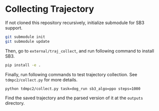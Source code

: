 # Collecting Trajectory

If not cloned this repository recursively, initialize submodule for SB3 support.

```bash
git submodule init
git submodule update
```

Then, go to `external/traj_collect`, and run following command to install SB3.

```bash
pip install -e .
```

Finally, run following commands to test trajectory collection. See `tdmpc2/collect.py` for more details.

```bash
python tdmpc2/collect.py task=dog_run sb3_algo=ppo steps=1000
```

Find the saved trajectory and the parsed version of it at the `outputs` directory.